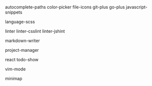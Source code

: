 

autocomplete-paths
color-picker
file-icons
git-plus
go-plus
javascript-snippets


language-scss

linter
linter-csslint
linter-jshint

markdown-writer

project-manager

react
todo-show

vim-mode

minimap
